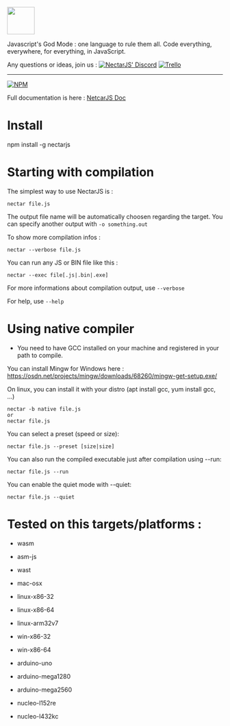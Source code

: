 <p>
 
<img height="64" src="https://i.imgur.com/oXRdycNl.png">

<br>

Javascript's God Mode : one language to rule them all. Code everything, everywhere, for everything, in JavaScript.

Any questions or ideas, join us : [![NectarJS' Discord](https://img.shields.io/badge/Discord-Join-brightgreen.svg)](https://discord.gg/cpe2UuN)   [![Trello](https://img.shields.io/badge/Trello-Join-brightgreen.svg)](https://trello.com/invite/b/6F4rvEj2/9d7677f9dc6b5bf2f5b33e45fc794182/nectarjs)

<hr>

[![NPM](https://nodei.co/npm/nectarjs.png?downloads=true&downloadRank=true&stars=true)](https://nodei.co/npm/nectarjs/)

Full documentation is here : [NetcarJS Doc](https://doc.nectarjs.com/)

</p>

# Install

npm install -g nectarjs

# Starting with compilation

The simplest way to use NectarJS is :

```
nectar file.js
```

The output file name will be automatically choosen regarding the target. You can specify another output with `-o something.out`

To show more compilation infos :

```
nectar --verbose file.js
```

You can run any JS or BIN file like this :

```
nectar --exec file[.js|.bin|.exe]
```

For more informations about compilation output, use `--verbose`

For help, use `--help`

# Using native compiler

* You need to have GCC installed on your machine and registered in your path to compile.

You can install Mingw for Windows here : https://osdn.net/projects/mingw/downloads/68260/mingw-get-setup.exe/

On linux, you can install it with your distro (apt install gcc, yum install gcc, ...)

```
nectar -b native file.js
or
nectar file.js
```

You can select a preset (speed or size):

```
nectar file.js --preset [size|size]
```

You can also run the compiled executable just after compilation using --run:

```
nectar file.js --run
```

You can enable the quiet mode with --quiet:

```
nectar file.js --quiet
```

# Tested on this targets/platforms :

* wasm

* asm-js

* wast

* mac-osx

* linux-x86-32

* linux-x86-64

* linux-arm32v7

* win-x86-32

* win-x86-64

* arduino-uno

* arduino-mega1280

* arduino-mega2560

* nucleo-l152re

* nucleo-l432kc

